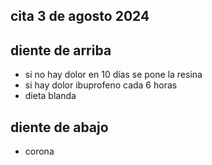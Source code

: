 ## cita 3 de agosto 2024

## diente de arriba

- si no hay dolor en 10 días se pone la resina
- si hay dolor ibuprofeno cada 6 horas
- dieta blanda

## diente de abajo

-  corona